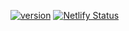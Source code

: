 [![version](https://img.shields.io/github/package-json/v/invermn/portfolio)](https://github.com/invermn/portfolio) [![Netlify Status](https://api.netlify.com/api/v1/badges/1c406493-f410-430e-b24e-1ec270eb3740/deploy-status)](https://app.netlify.com/sites/inver-portfolio/deploys) 